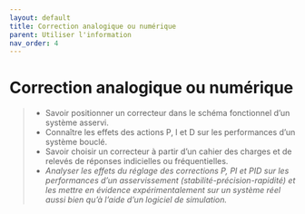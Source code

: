 ```yaml
---
layout: default
title: Correction analogique ou numérique
parent: Utiliser l'information
nav_order: 4
---
```




# Correction analogique ou numérique

> - Savoir positionner un correcteur dans le schéma fonctionnel d’un système asservi.
> - Connaître les effets des actions P, I et D sur les performances d’un système bouclé.
> - Savoir choisir un correcteur à partir d’un cahier des charges et de relevés de réponses indicielles ou fréquentielles.
> - *Analyser les effets du réglage des corrections P, PI et PID sur les performances d’un asservissement (stabilité-précision-rapidité) et les mettre en évidence expérimentalement sur un système réel aussi bien qu’à l’aide d’un logiciel de simulation.*



